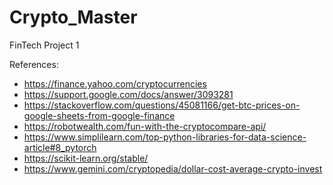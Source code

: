 # Crypto_Master
FinTech Project 1


























References:
- https://finance.yahoo.com/cryptocurrencies
- https://support.google.com/docs/answer/3093281
- https://stackoverflow.com/questions/45081166/get-btc-prices-on-google-sheets-from-google-finance
- https://robotwealth.com/fun-with-the-cryptocompare-api/
- https://www.simplilearn.com/top-python-libraries-for-data-science-article#8_pytorch
- https://scikit-learn.org/stable/
- https://www.gemini.com/cryptopedia/dollar-cost-average-crypto-invest



